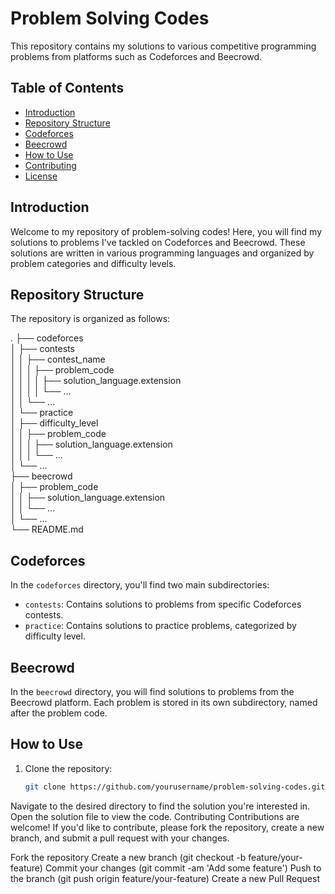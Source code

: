 # Problem Solving Codes

This repository contains my solutions to various competitive programming problems from platforms such as Codeforces and Beecrowd.

## Table of Contents

- [Introduction](#introduction)
- [Repository Structure](#repository-structure)
- [Codeforces](#codeforces)
- [Beecrowd](#beecrowd)
- [How to Use](#how-to-use)
- [Contributing](#contributing)
- [License](#license)

## Introduction

Welcome to my repository of problem-solving codes! Here, you will find my solutions to problems I've tackled on Codeforces and Beecrowd. These solutions are written in various programming languages and organized by problem categories and difficulty levels.

## Repository Structure

The repository is organized as follows:

.
├── codeforces<br>
│ ├── contests<br>
│ │ ├── contest_name<br>
│ │ │ ├── problem_code<br>
│ │ │ │ ├── solution_language.extension<br>
│ │ │ │ └── ...<br>
│ │ └── ...<br>
│ └── practice<br>
│ ├── difficulty_level<br>
│ │ ├── problem_code<br>
│ │ │ ├── solution_language.extension<br>
│ │ │ └── ...<br>
│ └── ...<br>
├── beecrowd<br>
│ ├── problem_code<br>
│ │ ├── solution_language.extension<br>
│ │ └── ...<br>
│ └── ...<br>
└── README.md<br>

## Codeforces

In the `codeforces` directory, you'll find two main subdirectories:

- `contests`: Contains solutions to problems from specific Codeforces contests.
- `practice`: Contains solutions to practice problems, categorized by difficulty level.

## Beecrowd

In the `beecrowd` directory, you will find solutions to problems from the Beecrowd platform. Each problem is stored in its own subdirectory, named after the problem code.

## How to Use

1. Clone the repository:
   ```sh
   git clone https://github.com/yourusername/problem-solving-codes.git
Navigate to the desired directory to find the solution you're interested in.
Open the solution file to view the code.
Contributing
Contributions are welcome! If you'd like to contribute, please fork the repository, create a new branch, and submit a pull request with your changes.

Fork the repository
Create a new branch (git checkout -b feature/your-feature)
Commit your changes (git commit -am 'Add some feature')
Push to the branch (git push origin feature/your-feature)
Create a new Pull Request
